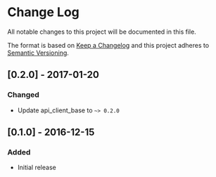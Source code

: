# Change Log
All notable changes to this project will be documented in this file.

The format is based on [Keep a Changelog](http://keepachangelog.com/) 
and this project adheres to [Semantic Versioning](http://semver.org/).

## [0.2.0] - 2017-01-20
### Changed
- Update api_client_base to `~> 0.2.0`

## [0.1.0] - 2016-12-15
### Added
- Initial release
